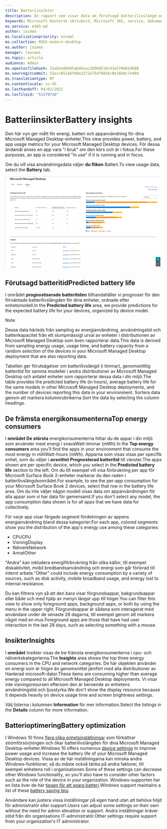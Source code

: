 ```yaml
---
title: Batteriinsikter
description: En rapport som visar data om förutsagd batterilivslängd och toppkraftskonsumenter
keywords: Microsoft Hanterat skrivbord, Microsoft 365, service, dokumentation
ms.service: m365-md
author: jaimeo
ms.localizationpriority: normal
ms.collection: M365-modern-desktop
ms.author: jaimeo
manager: laurawi
ms.topic: article
audience: Admin
ms.openlocfilehash: 32ab3a984d5ab46aac26989518cd3e570082d688
ms.sourcegitcommit: 53acc851abf68e2272e75df0856c0e16b0c7e48d
ms.translationtype: MT
ms.contentlocale: sv-SE
ms.lasthandoff: 04/02/2021
ms.locfileid: "51579716"
---
```

# <a name="battery-insights"></a><span data-ttu-id="3c17c-104">Batteriinsikter</span><span class="sxs-lookup"><span data-stu-id="3c17c-104">Battery insights</span></span>
<span data-ttu-id="3c17c-105">Den här vyn ger mått för energi, batteri och appanvändning för dina Microsoft Managed Desktop-enheter.</span><span class="sxs-lookup"><span data-stu-id="3c17c-105">This view provides power, battery, and app usage metrics for your Microsoft Managed Desktop devices.</span></span> <span data-ttu-id="3c17c-106">För dessa ändamål anses en app vara "i bruk" om den körs och är i fokus.</span><span class="sxs-lookup"><span data-stu-id="3c17c-106">For these purposes, an app is considered "in use" if it is running and in focus.</span></span>

<span data-ttu-id="3c17c-107">Om du vill visa användningsdata väljer **du fliken** Batteri.</span><span class="sxs-lookup"><span data-stu-id="3c17c-107">To view usage data, select the **Battery** tab.</span></span>

![Batterifönstret: prognostterat batterilivslängd per enhetsmodell i övre vänstra hörnet, de främsta energikonsumenterna (efter app) i det övre högra hörnet, insights-tabellen längst ned.](../../media/insights_battery.png)

## <a name="predicted-battery-life"></a><span data-ttu-id="3c17c-110">Förutsagd batteritid</span><span class="sxs-lookup"><span data-stu-id="3c17c-110">Predicted battery life</span></span>

<span data-ttu-id="3c17c-111">I området **prognostiserade batteritiden** tillhandahåller vi prognoser för den förväntade batterilivslängden för dina enheter, ordnade efter enhetsmodell.</span><span class="sxs-lookup"><span data-stu-id="3c17c-111">In the **Predicted battery life** area, we provide predictions for the expected battery life for your devices, organized by device model.</span></span>

> [!NOTE]
> <span data-ttu-id="3c17c-112">Dessa data härleds från sampling av energianvändning, <em></em> användningstid och batterikapacitet från ett slumpmässigt urval av enheter i distributionen av Microsoft Managed Desktop som även rapporterar data.</span><span class="sxs-lookup"><span data-stu-id="3c17c-112">This data is derived from sampling energy usage, usage time, and battery capacity from a random <em>selection</em> of the devices in your Microsoft Managed Desktop deployment that are also reporting data.</span></span>

<span data-ttu-id="3c17c-113">Tabellen ger förutsägelser om batterilivslängd (i timmar), genomsnittlig batteritid för samma modeller i andra distributioner av Microsoft Managed Desktop och antalet enheter som rapporterar dessa data i din miljö.</span><span class="sxs-lookup"><span data-stu-id="3c17c-113">The table provides the predicted battery life (in hours), average battery life for the same models in other Microsoft Managed Desktop deployments, and the number of devices reporting this data in your environment.</span></span> <span data-ttu-id="3c17c-114">Sortera data genom att markera kolumnrubrikerna.</span><span class="sxs-lookup"><span data-stu-id="3c17c-114">Sort the data by selecting the column headings.</span></span>



## <a name="top-energy-consumers"></a><span data-ttu-id="3c17c-115">De främsta energikonsumenterna</span><span class="sxs-lookup"><span data-stu-id="3c17c-115">Top energy consumers</span></span>

<span data-ttu-id="3c17c-116">I **området De största** energikonsumenterna hittar du de appar i din miljö som använder mest energi i snavaWatt-timmar (mWh).</span><span class="sxs-lookup"><span data-stu-id="3c17c-116">In the **Top energy consumers** area you’ll find the apps in your environment that consume the most energy in milliWatt-hours (mWh).</span></span> <span data-ttu-id="3c17c-117">Apparna som visas visas per specifik enhet, som du väljer i **avsnittet Prognosterad batteritid** till vänster.</span><span class="sxs-lookup"><span data-stu-id="3c17c-117">The apps shown are per specific device, which you select in the **Predicted battery life** section to the left.</span></span> <span data-ttu-id="3c17c-118">Om du till exempel vill visa förbrukning per app för Microsoft Surface Book 2-enheter markerar du den raden i batterilivslängdsområdet.</span><span class="sxs-lookup"><span data-stu-id="3c17c-118">For example, to see the per-app consumption for your Microsoft Surface Book 2 devices, select that row in the battery life area.</span></span> <span data-ttu-id="3c17c-119">Om du inte väljer någon modell visas data om appanvändningen för alla appar som vi har data för gemensamt.</span><span class="sxs-lookup"><span data-stu-id="3c17c-119">If you don't select any model, the app consumption data shown is for all apps that we have data for collectively.</span></span>

 <span data-ttu-id="3c17c-120">För varje app visar färgade segment fördelningen av appens energianvändning bland dessa kategorier:</span><span class="sxs-lookup"><span data-stu-id="3c17c-120">For each app, colored segments show you the distribution of the app's energy use among these categories:</span></span>

- <span data-ttu-id="3c17c-121">CPU</span><span class="sxs-lookup"><span data-stu-id="3c17c-121">CPU</span></span>
- <span data-ttu-id="3c17c-122">Visning</span><span class="sxs-lookup"><span data-stu-id="3c17c-122">Display</span></span>
- <span data-ttu-id="3c17c-123">Nätverk</span><span class="sxs-lookup"><span data-stu-id="3c17c-123">Network</span></span>
- <span data-ttu-id="3c17c-124">Annat</span><span class="sxs-lookup"><span data-stu-id="3c17c-124">Other</span></span>

<span data-ttu-id="3c17c-125">"Andra" kan inkludera energiförbrukning från olika källor, till exempel diskaktivitet, mobil bredbandsanvändning och energi som går förlorad till internt arbete.</span><span class="sxs-lookup"><span data-stu-id="3c17c-125">"Other" could include energy consumption by a variety of sources, such as disk activity, mobile broadband usage, and energy lost to internal resistance.</span></span> 

<span data-ttu-id="3c17c-126">Du kan filtrera vyn så att den bara visar förgrundsappar, bakgrundsappar eller både och med hjälp av menyn längst upp till höger.</span><span class="sxs-lookup"><span data-stu-id="3c17c-126">You can filter this view to show only foreground apps, background apps, or both by using the menu in the upper right.</span></span> <span data-ttu-id="3c17c-127">Förgrundsappar är sådana som interagerat med användare under de senaste 28 dagarna, till exempel genom att markera något med en mus.</span><span class="sxs-lookup"><span data-stu-id="3c17c-127">Foreground apps are those that have had user interaction in the last 28 days, such as selecting something with a mouse.</span></span>

## <a name="insights"></a><span data-ttu-id="3c17c-128">Insikter</span><span class="sxs-lookup"><span data-stu-id="3c17c-128">Insights</span></span>

<span data-ttu-id="3c17c-129">I **området** Insikter visas de tre främsta energikonsumenterna i cpu- och nätverkskategorierna.</span><span class="sxs-lookup"><span data-stu-id="3c17c-129">The **Insights** area shows the top three energy consumers in the CPU and network categories.</span></span> <span data-ttu-id="3c17c-130">De här objekten använder en energi som är högre än genomsnittet jämfört med alla distributioner av Hanterad microsoft-dator.</span><span class="sxs-lookup"><span data-stu-id="3c17c-130">These items are consuming higher than average energy compared to all Microsoft Managed Desktop deployments.</span></span> <span data-ttu-id="3c17c-131">Vi visar inte visningsresursen eftersom den är beroende av enhetens användningstid och ljusstyrka.</span><span class="sxs-lookup"><span data-stu-id="3c17c-131">We don't show the display resource because it depends heavily on device usage time and screen brightness settings.</span></span> 

<span data-ttu-id="3c17c-132">Välj listerna i kolumnen **Information** för mer information.</span><span class="sxs-lookup"><span data-stu-id="3c17c-132">Select the listings in the **Details** column for more information.</span></span>

## <a name="battery-optimization"></a><span data-ttu-id="3c17c-133">Batterioptimering</span><span class="sxs-lookup"><span data-stu-id="3c17c-133">Battery optimization</span></span>

<span data-ttu-id="3c17c-134">I Windows 10 finns [flera olika enhetsinställningar](https://support.microsoft.com/help/20443/windows-10-battery-saving-tips) som förbättrar strömförsörjningen och ökar batterilivslängden för dina Microsoft Managed Desktop-enheter.</span><span class="sxs-lookup"><span data-stu-id="3c17c-134">Windows 10 offers numerous [device settings](https://support.microsoft.com/help/20443/windows-10-battery-saving-tips) to improve power usage and increase the battery life of your Microsoft Managed Desktop devices.</span></span> <span data-ttu-id="3c17c-135">Vissa av de här inställningarna kan minska andra Windows-funktioner, så du måste också tänka på andra faktorer, till exempel enhetens roll i organisationen.</span><span class="sxs-lookup"><span data-stu-id="3c17c-135">Some of these settings can decrease other Windows functionality, so you'll also have to consider other factors such as the role of the device in your organization.</span></span> <span data-ttu-id="3c17c-136">Windows-supporten har en lista över de här [tipsen för att spara batteri](https://support.microsoft.com/help/20443/windows-10-battery-saving-tips).</span><span class="sxs-lookup"><span data-stu-id="3c17c-136">Windows support maintains a list of these [battery saving tips](https://support.microsoft.com/help/20443/windows-10-battery-saving-tips).</span></span>

<span data-ttu-id="3c17c-137">Användare kan justera vissa inställningar på egen hand utan att behöva höjd för administratör eller support.</span><span class="sxs-lookup"><span data-stu-id="3c17c-137">Users can adjust some settings on their own without the need for admin elevation or support.</span></span> <span data-ttu-id="3c17c-138">Andra inställningar kräver stöd från din organisations IT-administratör.</span><span class="sxs-lookup"><span data-stu-id="3c17c-138">Other settings require support from your organization's IT administrator.</span></span>
